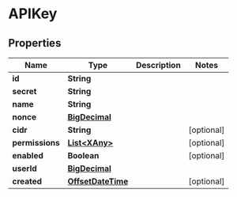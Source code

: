
# APIKey

## Properties
Name | Type | Description | Notes
------------ | ------------- | ------------- | -------------
**id** | **String** |  | 
**secret** | **String** |  | 
**name** | **String** |  | 
**nonce** | [**BigDecimal**](BigDecimal.md) |  | 
**cidr** | **String** |  |  [optional]
**permissions** | [**List&lt;XAny&gt;**](XAny.md) |  |  [optional]
**enabled** | **Boolean** |  |  [optional]
**userId** | [**BigDecimal**](BigDecimal.md) |  | 
**created** | [**OffsetDateTime**](OffsetDateTime.md) |  |  [optional]



